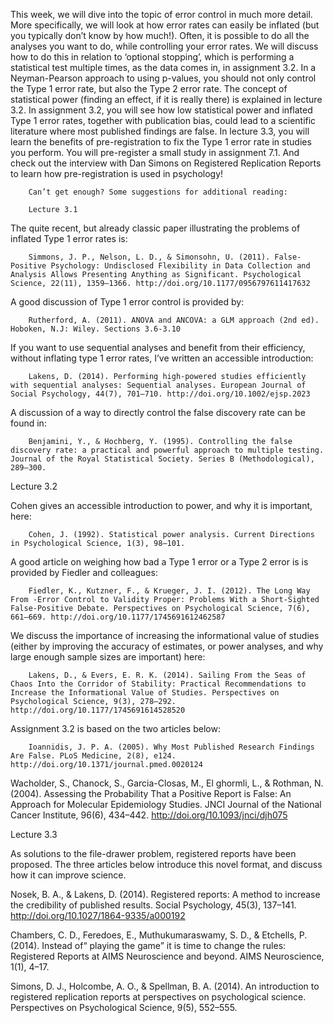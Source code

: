 This week, we will dive into the topic of error control in much more detail. More specifically, we will look at how error rates can easily be inflated (but you typically don’t know by how much!). Often, it is possible to do all the analyses you want to do, while controlling your error rates. We will discuss how to do this in relation to ‘optional stopping’, which is performing a statistical test multiple times, as the data comes in, in assignment 3.2. In a Neyman-Pearson approach to using p-values, you should not only control the Type 1 error rate, but also the Type 2 error rate. The concept of statistical power (finding an effect, if it is really there) is explained in lecture 3.2. In assignment 3.2, you will see how low statistical power and inflated Type 1 error rates, together with publication bias, could lead to a scientific literature where most published findings are false. In lecture 3.3, you will learn the benefits of pre-registration to fix the Type 1 error rate in studies you perform. You will pre-register a small study in assignment 7.1. And check out the interview with Dan Simons on Registered Replication Reports to learn how pre-registration is used in psychology!
        
        Can’t get enough? Some suggestions for additional reading:
        
        Lecture 3.1

The quite recent, but already classic paper illustrating the problems of inflated Type 1 error rates is:
        
        Simmons, J. P., Nelson, L. D., & Simonsohn, U. (2011). False-Positive Psychology: Undisclosed Flexibility in Data Collection and Analysis Allows Presenting Anything as Significant. Psychological Science, 22(11), 1359–1366. http://doi.org/10.1177/0956797611417632

A good discussion of Type 1 error control is provided by:
        
        Rutherford, A. (2011). ANOVA and ANCOVA: a GLM approach (2nd ed). Hoboken, N.J: Wiley. Sections 3.6-3.10

If you want to use sequential analyses and benefit from their efficiency, without inflating type 1 error rates, I’ve written an accessible introduction:
        
        Lakens, D. (2014). Performing high-powered studies efficiently with sequential analyses: Sequential analyses. European Journal of Social Psychology, 44(7), 701–710. http://doi.org/10.1002/ejsp.2023

A discussion of a way to directly control the false discovery rate can be found in:
        
        Benjamini, Y., & Hochberg, Y. (1995). Controlling the false discovery rate: a practical and powerful approach to multiple testing. Journal of the Royal Statistical Society. Series B (Methodological), 289–300.

Lecture 3.2

Cohen gives an accessible introduction to power, and why it is important, here:
        
        Cohen, J. (1992). Statistical power analysis. Current Directions in Psychological Science, 1(3), 98–101.

A good article on weighing how bad a Type 1 error or a Type 2 error is is provided by Fiedler and colleagues:
        
        Fiedler, K., Kutzner, F., & Krueger, J. I. (2012). The Long Way From -Error Control to Validity Proper: Problems With a Short-Sighted False-Positive Debate. Perspectives on Psychological Science, 7(6), 661–669. http://doi.org/10.1177/1745691612462587

We discuss the importance of increasing the informational value of studies (either by improving the accuracy of estimates, or power analyses, and why large enough sample sizes are important) here:
        
        Lakens, D., & Evers, E. R. K. (2014). Sailing From the Seas of Chaos Into the Corridor of Stability: Practical Recommendations to Increase the Informational Value of Studies. Perspectives on Psychological Science, 9(3), 278–292. http://doi.org/10.1177/1745691614528520

Assignment 3.2 is based on the two articles below:
        
        Ioannidis, J. P. A. (2005). Why Most Published Research Findings Are False. PLoS Medicine, 2(8), e124. http://doi.org/10.1371/journal.pmed.0020124

Wacholder, S., Chanock, S., Garcia-Closas, M., El ghormli, L., & Rothman, N. (2004). Assessing the Probability That a Positive Report is False: An Approach for Molecular Epidemiology Studies. JNCI Journal of the National Cancer Institute, 96(6), 434–442. http://doi.org/10.1093/jnci/djh075

Lecture 3.3

As solutions to the file-drawer problem, registered reports have been proposed. The three articles below introduce this novel format, and discuss how it can improve science.

Nosek, B. A., & Lakens, D. (2014). Registered reports: A method to increase the credibility of published results. Social Psychology, 45(3), 137–141. http://doi.org/10.1027/1864-9335/a000192

Chambers, C. D., Feredoes, E., Muthukumaraswamy, S. D., & Etchells, P. (2014). Instead of“ playing the game” it is time to change the rules: Registered Reports at AIMS Neuroscience and beyond. AIMS Neuroscience, 1(1), 4–17.

Simons, D. J., Holcombe, A. O., & Spellman, B. A. (2014). An introduction to registered replication reports at perspectives on psychological science. Perspectives on Psychological Science, 9(5), 552–555.
